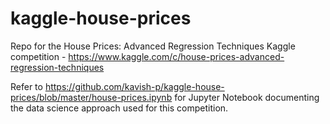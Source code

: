 # kaggle-house-prices
Repo for the House Prices: Advanced Regression Techniques Kaggle competition - https://www.kaggle.com/c/house-prices-advanced-regression-techniques

Refer to https://github.com/kavish-p/kaggle-house-prices/blob/master/house-prices.ipynb for Jupyter Notebook documenting the data science approach used for this competition.
